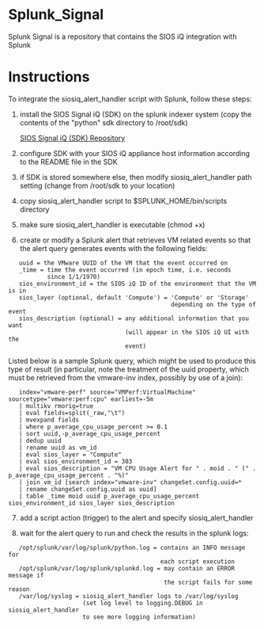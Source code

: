 # Splunk_Signal
Splunk Signal is a repository that contains the SIOS iQ integration with Splunk

# Instructions
To integrate the siosiq_alert_handler script with Splunk, follow these steps:

1. install the SIOS Signal iQ (SDK) on the splunk indexer system
   (copy the contents of the "python" sdk directory to /root/sdk)

   [SIOS Signal iQ (SDK) Repository](https://github.com/siostechcorp/Signal_iQ/tree/master/python)

2. configure SDK with your SIOS iQ appliance host information according to
   the README file in the SDK

3. if SDK is stored somewhere else, then modify siosiq_alert_handler path
   setting (change from /root/sdk to your location)

4. copy siosiq_alert_handler script to $SPLUNK_HOME/bin/scripts directory

5. make sure siosiq_alert_handler is executable (chmod +x)

6. create or modify a Splunk alert that retrieves VM related events so that
   the alert query generates events with the following fields:
```
   uuid = the VMware UUID of the VM that the event occurred on
   _time = time the event occurred (in epoch time, i.e. seconds
           since 1/1/1970)
   sios_environment_id = the SIOS iQ ID of the environment that the VM is in
   sios_layer (optional, default 'Compute') = 'Compute' or 'Storage'
                                              depending on the type of event
   sios_description (optional) = any additional information that you want
                                 (will appear in the SIOS iQ UI with the
                                 event)
```
   Listed below is a sample Splunk query, which might be used to produce this
   type of result (in particular, note the treatment of the uuid property, which
   must be retrieved from the vmware-inv index, possibly by use of a join):

```
   index="vmware-perf" source="VMPerf:VirtualMachine" sourcetype="vmware:perf:cpu" earliest=-5m
   | multikv rmorig=true
   | eval fields=split(_raw,"\t")
   | mvexpand fields
   | where p_average_cpu_usage_percent >= 0.1
   | sort uuid,-p_average_cpu_usage_percent
   | dedup uuid
   | rename uuid as vm_id
   | eval sios_layer = "Compute"
   | eval sios_environment_id = 303
   | eval sios_description = "VM CPU Usage Alert for " . moid . " (" . p_average_cpu_usage_percent . "%)"
   | join vm_id [search index="vmware-inv" changeSet.config.uuid=* 
   | rename changeSet.config.uuid as uuid]
   | table _time moid uuid p_average_cpu_usage_percent sios_environment_id sios_layer sios_description
```

7. add a script action (trigger) to the alert and specify siosiq_alert_handler

8. wait for the alert query to run and check the results in the splunk logs:
```
   /opt/splunk/var/log/splunk/python.log = contains an INFO message for
                                           each script execution
   /opt/splunk/var/log/splunk/splunkd.log = may contain an ERROR message if
                                            the script fails for some reason
   /var/log/syslog = siosiq_alert_handler logs to /var/log/syslog
                     (set log level to logging.DEBUG in siosiq_alert_handler
                     to see more logging information)
```
